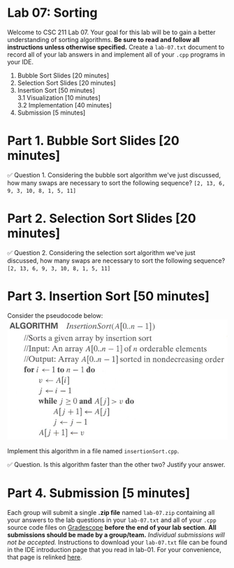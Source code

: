 # Lab 07: Sorting

Welcome to CSC 211 Lab 07. Your goal for this lab will be to gain a better understanding of sorting algorithms. **Be sure to read and follow all instructions unless otherwise specified.**  Create a `lab-07.txt` document to record all of your lab answers in and implement all of your `.cpp` programs in your IDE.

1. Bubble Sort Slides [20 minutes]<br> 
2. Selection Sort Slides [20 minutes]<br> 
3. Insertion Sort [50 minutes] <br>
    3.1 Visualization [10 minutes] <br>
    3.2 Implementation [40 minutes] <br>
4. Submission [5 minutes]

# Part 1. Bubble Sort Slides [20 minutes]

:white_check_mark: Question 1. Considering the bubble sort algorithm we've just discussed, how many swaps are necessary to sort the following sequence? `[2, 13, 6, 9, 3, 10, 8, 1, 5, 11]`

# Part 2. Selection Sort Slides [20 minutes]

:white_check_mark: Question 2. Considering the selection sort algorithm we've just discussed, how many swaps are necessary to sort the following sequence? `[2, 13, 6, 9, 3, 10, 8, 1, 5, 11]`


# Part 3. Insertion Sort [50 minutes]

Consider the pseudocode below:
<img src="images/insert.jpg">

Implement this algorithm in a file named `insertionSort.cpp`.

:white_check_mark: Question. Is this algorithm faster than the other two? Justify your answer. <br>

# Part 4. Submission [5 minutes]

Each group will submit a single **.zip file** named `lab-07.zip` containing all your answers to the lab questions in your `lab-07.txt` and all of your `.cpp` source code files on [Gradescope](http://gradescope.com) **before the end of your lab section**. **All submissions should be made by a group/team.** *Individual submissions will not be accepted.* Instructions to download your `lab-07.txt` file can be found in the IDE introduction page that you read in lab-01. For your convenience, that page is relinked [here](https://cs50.readthedocs.io/ide/online/).
